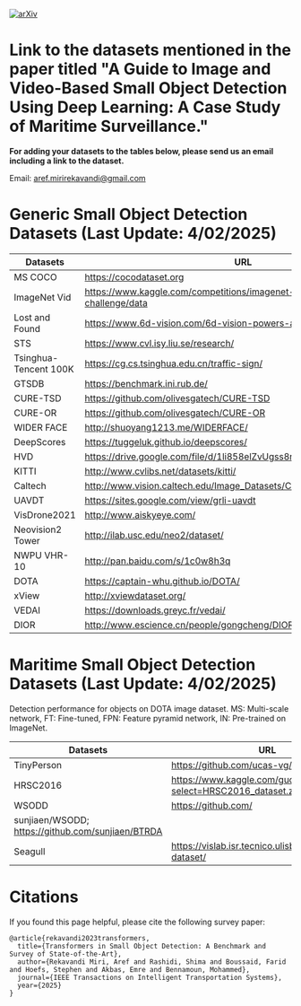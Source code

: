 [![arXiv](https://img.shields.io/badge/arXiv-2309.04902-b31b1b.svg)](https://arxiv.org/abs/2207.12926)

# Link to the datasets mentioned in the paper titled "A Guide to Image and Video-Based Small Object Detection Using Deep Learning: A Case Study of Maritime Surveillance."

**For adding your datasets to the tables below, please send us an email including a link to the dataset.**

Email: aref.mirirekavandi@gmail.com

# Generic Small Object Detection Datasets (Last Update: 4/02/2025)

| Datasets | URL |
| -------- | -------- |
| MS COCO |https://cocodataset.org|
| ImageNet Vid |https://www.kaggle.com/competitions/imagenet-object-localization-challenge/data|
|Lost and Found |https://www.6d-vision.com/6d-vision-powers-autonomous-driving |
|STS | https://www.cvl.isy.liu.se/research/|
|Tsinghua-Tencent  100K | https://cg.cs.tsinghua.edu.cn/traffic-sign/|
|GTSDB |https://benchmark.ini.rub.de/ |
|CURE-TSD | https://github.com/olivesgatech/CURE-TSD|
|CURE-OR| https://github.com/olivesgatech/CURE-OR|
|WIDER FACE |http://shuoyang1213.me/WIDERFACE/ |
|DeepScores|https://tuggeluk.github.io/deepscores/ |
|HVD |https://drive.google.com/file/d/1li858elZvUgss8rC_yDsb5bDfiRyhdrX/view|
|KITTI |http://www.cvlibs.net/datasets/kitti/ |
|Caltech |http://www.vision.caltech.edu/Image_Datasets/CaltechPedestrians/ |
|UAVDT |https://sites.google.com/view/grli-uavdt |
|VisDrone2021 |http://www.aiskyeye.com/ |
|Neovision2 Tower | http://ilab.usc.edu/neo2/dataset/|
|NWPU VHR-10 | http://pan.baidu.com/s/1c0w8h3q|
|DOTA | https://captain-whu.github.io/DOTA/|
|xView | http://xviewdataset.org/|
|VEDAI |https://downloads.greyc.fr/vedai/ |
|DIOR |http://www.escience.cn/people/gongcheng/DIOR.html |

# Maritime Small Object Detection Datasets (Last Update: 4/02/2025)

Detection performance for objects on DOTA image dataset. MS: Multi-scale network, FT: Fine-tuned, FPN: Feature pyramid network, IN: Pre-trained on ImageNet.

| Datasets | URL |
| -------- | -------- |
|TinyPerson |https://github.com/ucas-vg/TinyBenchmark |
|HRSC2016 |https://www.kaggle.com/guofeng/hrsc2016?select=HRSC2016_dataset.zip |
|WSODD|https://github.com/
sunjiaen/WSODD; https://github.com/sunjiaen/BTRDA|
|Seagull|https://vislab.isr.tecnico.ulisboa.pt/seagull-dataset/ |



# Citations
If you found this page helpful, please cite the following survey paper:

```
@article{rekavandi2023transformers,
  title={Transformers in Small Object Detection: A Benchmark and Survey of State-of-the-Art},
  author={Rekavandi Miri, Aref and Rashidi, Shima and Boussaid, Farid and Hoefs, Stephen and Akbas, Emre and Bennamoun, Mohammed},
  journal={IEEE Transactions on Intelligent Transportation Systems},
  year={2025}
}
```

